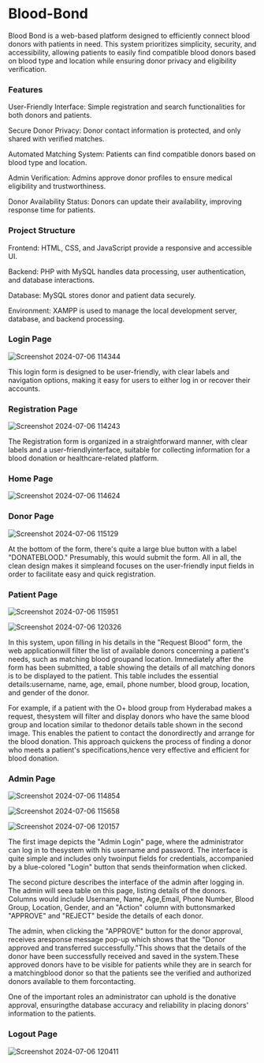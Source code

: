 
# Blood-Bond
Blood Bond is a web-based platform designed to efficiently connect blood donors with patients in need. This system prioritizes simplicity, security, and accessibility, allowing patients to easily find compatible blood donors based on blood type and location while ensuring donor privacy and eligibility verification.

### Features 
User-Friendly Interface: Simple registration and search functionalities for both donors and patients.

Secure Donor Privacy: Donor contact information is protected, and only shared with verified matches.

Automated Matching System: Patients can find compatible donors based on blood type and location.

Admin Verification: Admins approve donor profiles to ensure medical eligibility and trustworthiness.

Donor Availability Status: Donors can update their availability, improving response time for patients.

### Project Structure
Frontend: HTML, CSS, and JavaScript provide a responsive and accessible UI.

Backend: PHP with MySQL handles data processing, user authentication, and database interactions.


Database: MySQL stores donor and patient data securely.

Environment: XAMPP is used to manage the local development server, database, and backend processing.


### Login Page

![Screenshot 2024-07-06 114344](https://github.com/user-attachments/assets/013938c2-e395-4c17-a6e0-2769d840c9ee)

This login form is designed to be user-friendly, with clear labels and navigation options, making it easy for users to either log in or recover their accounts.

### Registration Page

![Screenshot 2024-07-06 114243](https://github.com/user-attachments/assets/f4ada254-0c3a-4cb0-bd6f-033f4589b25b)

The Registration form is organized in a straightforward manner, with clear labels and a user-friendlyinterface, suitable for collecting information for a blood donation or healthcare-related platform.

### Home Page

![Screenshot 2024-07-06 114624](https://github.com/user-attachments/assets/4af5ac45-539c-4988-bd47-8344de1dc434)


### Donor Page

![Screenshot 2024-07-06 115129](https://github.com/user-attachments/assets/778bac6a-7aae-4f94-a684-e10ca5e2e15e)

At the bottom of the form, there's quite a large blue button with a label "DONATEBLOOD." Presumably, this would submit the form. All in all, the clean design makes it simpleand focuses on the user-friendly input fields in order to facilitate easy and quick registration.

### Patient Page

![Screenshot 2024-07-06 115951](https://github.com/user-attachments/assets/bf3b5a70-41de-4445-8caa-878677646664)

![Screenshot 2024-07-06 120326](https://github.com/user-attachments/assets/60b076e1-09ac-4e9c-8499-25c12acdb31f)

In this system, upon filling in his details in the "Request Blood" form, the web applicationwill filter the list of available donors concerning a patient's needs, such as matching blood groupand location. Immediately after the form has been submitted, a table showing the details of all matching donors is to be displayed to the patient. This table includes the essential details:username, name, age, email, phone number, blood group, location, and gender of the donor.

For example, if a patient with the O+ blood group from Hyderabad makes a request, thesystem will filter and display donors who have the same blood group and location similar to thedonor details table shown in the second image. This enables the patient to contact the donordirectly and arrange for the blood donation.
This approach quickens the process of finding a donor who meets a patient's specifications,hence very effective and efficient for blood donation.

### Admin Page

![Screenshot 2024-07-06 114854](https://github.com/user-attachments/assets/c362c1c4-3bd7-4bbc-a1ac-29f1728b7504)



![Screenshot 2024-07-06 115658](https://github.com/user-attachments/assets/a7f03041-50e4-4f15-a9fe-17d39f317d52)



![Screenshot 2024-07-06 120157](https://github.com/user-attachments/assets/8c9ab189-b19e-450a-b0b8-e0bb0ad72fda)

The first image depicts the "Admin Login" page, where the administrator can log in to thesystem with his username and password. The interface is quite simple and includes only twoinput fields for credentials, accompanied by a blue-colored "Login" button that sends theinformation when clicked.

The second picture describes the interface of the admin after logging in. The admin will seea table on this page, listing details of the donors. Columns would include Username, Name, Age,Email, Phone Number, Blood Group, Location, Gender, and an "Action" column with buttonsmarked "APPROVE" and "REJECT" beside the details of each donor.

The admin, when clicking the "APPROVE" button for the donor approval, receives aresponse message pop-up which shows that the "Donor approved and transferred successfully."This shows that the details of the donor have been successfully received and saved in the system.These approved donors have to be visible for patients while they are in search for a matchingblood donor so that the patients see the verified and authorized donors available to them forcontacting.

One of the important roles an administrator can uphold is the donative approval, ensuringthe database accuracy and reliability in placing donors' information to the patients.

### Logout Page

![Screenshot 2024-07-06 120411](https://github.com/user-attachments/assets/a6e04fa1-45c2-4793-990c-1ca87c80c25b)





